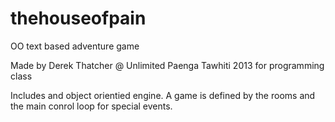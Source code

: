 thehouseofpain
==============

OO text based adventure game

Made by Derek Thatcher @ Unlimited Paenga Tawhiti 2013 for programming class

Includes and object orientied engine. A game is defined by the rooms and the main conrol loop for special events.
